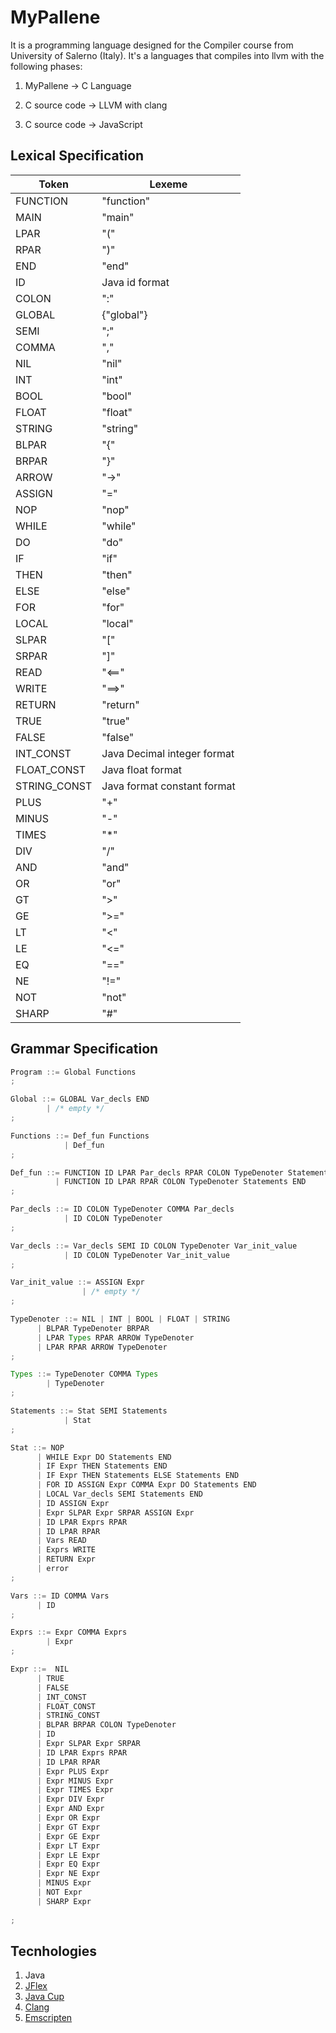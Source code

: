# MyPallene

It is a programming language designed for the Compiler course from University of Salerno (Italy). It's a languages that
compiles into llvm with the following phases:

1. MyPallene -> C Language

2. C source code -> LLVM with clang
3. C source code -> JavaScript

## Lexical Specification

| Token | Lexeme |
|-------|--------|
| FUNCTION | "function" |
| MAIN | "main" |
| LPAR | "(" |
| RPAR | ")" |
| END | "end" |
| ID | Java id format |
| COLON | ":" |
| GLOBAL | {"global"} |
| SEMI | ";" |
| COMMA | "," |
| NIL | "nil" |
| INT | "int" |
| BOOL | "bool" |
| FLOAT | "float" |
| STRING | "string" |
| BLPAR | "{" |
| BRPAR | "}" |
| ARROW | "->" |
| ASSIGN | "=" |
| NOP | "nop" |
| WHILE | "while" |
| DO | "do" |
| IF | "if" |
| THEN | "then" |
| ELSE | "else" |
| FOR | "for" |
| LOCAL | "local" |
| SLPAR | "[" |
| SRPAR | "]" |
| READ | "<==" |
| WRITE | "==>" |
| RETURN | "return" |
| TRUE | "true" |
| FALSE | "false" |
| INT_CONST | Java Decimal integer format |
| FLOAT_CONST | Java float format |
| STRING_CONST | Java format constant format |
| PLUS | "+" |
| MINUS | "-" |
| TIMES | "*" |
| DIV | "/" |
| AND | "and" |
| OR | "or" |
| GT | ">" | 
| GE | ">=" |
| LT | "<" |
| LE | "<=" |
| EQ | "==" |
| NE | "!=" |
| NOT | "not" |
| SHARP | "#" |

## Grammar Specification

```java
Program ::= Global Functions
;

Global ::= GLOBAL Var_decls END
        | /* empty */
;

Functions ::= Def_fun Functions
            | Def_fun
;

Def_fun ::= FUNCTION ID LPAR Par_decls RPAR COLON TypeDenoter Statements END
          | FUNCTION ID LPAR RPAR COLON TypeDenoter Statements END
;

Par_decls ::= ID COLON TypeDenoter COMMA Par_decls
            | ID COLON TypeDenoter
;

Var_decls ::= Var_decls SEMI ID COLON TypeDenoter Var_init_value  
            | ID COLON TypeDenoter Var_init_value
;

Var_init_value ::= ASSIGN Expr
                | /* empty */
;

TypeDenoter ::= NIL | INT | BOOL | FLOAT | STRING
      | BLPAR TypeDenoter BRPAR
      | LPAR Types RPAR ARROW TypeDenoter
      | LPAR RPAR ARROW TypeDenoter
;

Types ::= TypeDenoter COMMA Types
        | TypeDenoter
;

Statements ::= Stat SEMI Statements
            | Stat
;

Stat ::= NOP
      | WHILE Expr DO Statements END
      | IF Expr THEN Statements END
      | IF Expr THEN Statements ELSE Statements END
      | FOR ID ASSIGN Expr COMMA Expr DO Statements END
      | LOCAL Var_decls SEMI Statements END
      | ID ASSIGN Expr
      | Expr SLPAR Expr SRPAR ASSIGN Expr
      | ID LPAR Exprs RPAR
      | ID LPAR RPAR
      | Vars READ
      | Exprs WRITE
      | RETURN Expr
      | error
;

Vars ::= ID COMMA Vars
      | ID
;

Exprs ::= Expr COMMA Exprs
        | Expr
;

Expr ::=  NIL 
      | TRUE 
      | FALSE 
      | INT_CONST 
      | FLOAT_CONST 
      | STRING_CONST 
      | BLPAR BRPAR COLON TypeDenoter 
      | ID 
      | Expr SLPAR Expr SRPAR 
      | ID LPAR Exprs RPAR
      | ID LPAR RPAR
      | Expr PLUS Expr 
      | Expr MINUS Expr 
      | Expr TIMES Expr 
      | Expr DIV Expr 
      | Expr AND Expr 
      | Expr OR Expr 
      | Expr GT Expr 
      | Expr GE Expr 
      | Expr LT Expr 
      | Expr LE Expr 
      | Expr EQ Expr 
      | Expr NE Expr 
      | MINUS Expr 
      | NOT Expr 
      | SHARP Expr
        
;
```

## Tecnhologies
1. Java 
2. [JFlex](https://jflex.de/)
3. [Java Cup](http://www2.cs.tum.edu/projects/cup/)
4. [Clang](https://clang.llvm.org/)
5. [Emscripten](https://emscripten.org/docs/introducing_emscripten/)


